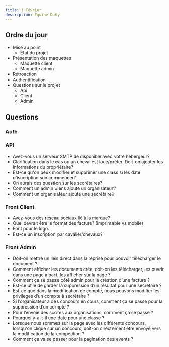 ```yaml
---
title: 1 Février
description: Equine Duty
---
```


## Ordre du jour
- Mise au point
  - État du projet
- Présentation des maquettes
  - Maquette client
  - Maquette admin
- Rétroaction
- Authentification
- Questions sur le projet
  - Api
  - Client
  - Admin

## Questions

### Auth

### API
- Avez-vous un serveur SMTP de disponible avec votre hébergeur?
- Clarification dans le cas ou un cheval est loué/prêter. Doit-on ajouter les informations du propriétaire?
- Est-ce qu'on peux modifier et supprimer une class si les date d'isncription son commencer?
- On aurais des question sur les secrétaires?
- Comment un admin viens ajoute un organisateur?
- Comment un organisateur ajoute une secrétaire?

### Front Client
- Avez-vous des réseau sociaux lié à la marque?
- Quel devrait être le format des facture? (Imprimable vs mobile)
- Font pour le logo.
- Est-ce un inscription par cavalier/chevaux?

### Front Admin 
-   Doit-on mettre un lien direct dans la reprise pour pouvoir télécharger le document ?
-   Comment afficher les documents crée, doit-on les télécharger, les ouvrir dans une page à part, les afficher sur la page ?
-   Comment ça se passe côté admin pour la création d’une facture ?
-   Est-ce utile de garder la suppression d’un résultat pour une secrétaire ?
-   Est-ce que dans la modification de compte, nous pouvons modifier les privilèges d’un compte à secrétaire ?
-   Si l’organisateur a des concours en cours, comment ça se passe pour la suppression d’un compte ?
-   Pour l’envoie des scores aux organisations, comment ça se passe ?
-   Pourquoi y-a-t-il une date pour une classe ?
-   Lorsque nous sommes sur la page avec les différents concours, lorsqu'on clique sur un concours, doit-on directement être envoyé vers la modification de la compétition ?
-   Comment ça va se passer pour la pagination des events ?
